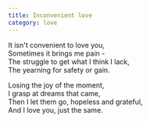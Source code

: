 ```yaml
---
title: Inconvenient love
category: love
---
```


It isn't convenient to love you,  
Sometimes it brings me pain -  
The struggle to get what I think I lack,  
The yearning for safety or gain.


Losing the joy of the moment,  
I grasp at dreams that came,  
Then I let them go, hopeless and grateful,  
And I love you, just the same.
